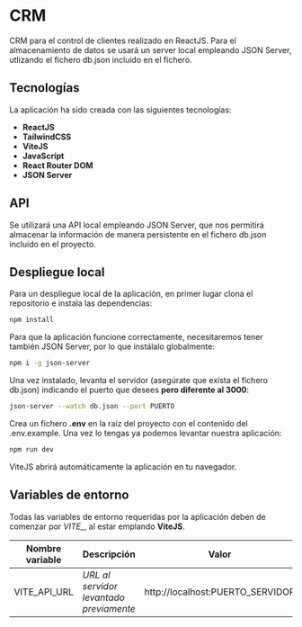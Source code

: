 # CRM

CRM para el control de clientes realizado en ReactJS. Para el almacenamiento de datos se usará un server local empleando JSON Server, utlizando el fichero db.json incluido en el fichero.

## Tecnologías

La aplicación ha sido creada con las siguientes tecnologías:

- **ReactJS**
- **TailwindCSS**
- **ViteJS**
- **JavaScript**
- **React Router DOM**
- **JSON Server**

## API

Se utilizará una API local empleando JSON Server, que nos permitirá almacenar la información de manera persistente en el fichero db.json incluido en el proyecto.

## Despliegue local

Para un despliegue local de la aplicación, en primer lugar clona el repositorio e instala las dependencias:

```bash
npm install
```

Para que la aplicación funcione correctamente, necesitaremos tener también JSON Server, por lo que instálalo globalmente:

```bash
npm i -g json-server
```

Una vez instalado, levanta el servidor (asegúrate que exista el fichero db.json) indicando el puerto que desees **pero diferente al 3000**:

```bash
json-server --watch db.json --port PUERTO
```

Crea un fichero **.env** en la raíz del proyecto con el contenido del .env.example. Una vez lo tengas ya podemos levantar nuestra aplicación:

```bash
npm run dev
```

ViteJS abrirá automáticamente la aplicación en tu navegador.

## Variables de entorno

Todas las variables de entorno requeridas por la aplicación deben de comenzar por _VITE\__, al estar emplando **ViteJS**.

| Nombre variable | Descripción                             | Valor                            |
| --------------- | --------------------------------------- | -------------------------------- |
| VITE_API_URL    | _URL al servidor levantado previamente_ | http://localhost:PUERTO_SERVIDOR |
